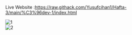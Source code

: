 Live Website :https://raw.githack.com/Yusufcihan1/Hafta-3/main/%C3%96dev-1/index.html
<br>

![1](https://github.com/Yusufcihan1/Hafta-3/assets/50721899/20f1810a-deed-41fa-959e-9c8e8201ee6c)
<br>
![2](https://github.com/Yusufcihan1/Hafta-3/assets/50721899/032aaa87-f121-4a67-adff-8fff5ce3ce30)

